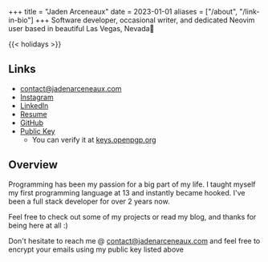 +++
title = "Jaden Arceneaux"
date = 2023-01-01
aliases = ["/about", "/link-in-bio"]
+++
Software developer, occasional writer, and dedicated Neovim user based
in beautiful Las Vegas, Nevada🌵

{{< holidays >}}


## Links

- contact@jadenarceneaux.com
- [Instagram](https://www.instagram.com/jaden.svg/)
- [LinkedIn](https://www.linkedin.com/in/jaden-arceneaux/)
- [Resume](https://s3.us-west-1.amazonaws.com/jadenarceneaux.com/Resume.pdf)
- [GitHub](https://github.com/jadens-arc)
- [Public Key](/misc#my-pgp-public-key--download)
  - You can verify it at [keys.openpgp.org](https://keys.openpgp.org/)

## Overview

Programming has been my passion for a big part of my
life. I taught myself my first programming language at 13 and
instantly became hooked. I've been a full stack developer for over 2 years now.


Feel free to check out some of my projects or read my blog, and thanks
for being here at all :)

Don't hesitate to reach me @ contact@jadenarceneaux.com and feel free to encrypt your emails using my public key listed above
